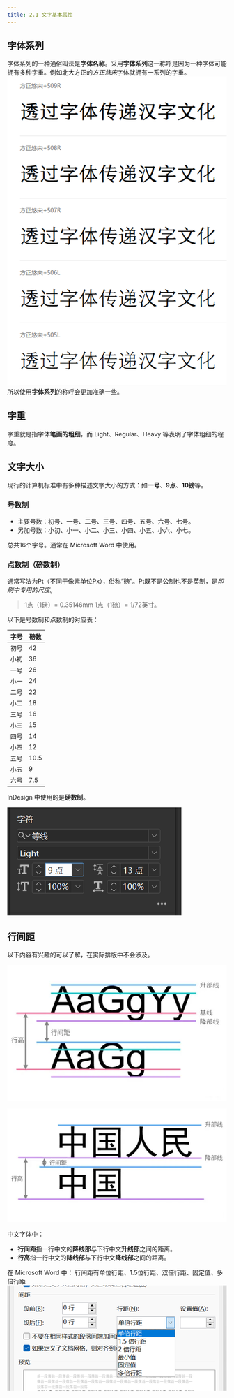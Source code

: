 ```yaml
---
title: 2.1 文字基本属性
---
```


## 字体系列
字体系列的一种通俗叫法是**字体名称**。采用**字体系列**这一称呼是因为一种字体可能拥有多种字重。例如北大方正的*方正悠宋*字体就拥有一系列的字重。  
![](../data/Pastedimage20230502181520.png)
所以使用**字体系列**的称呼会更加准确一些。

## 字重
字重就是指字体**笔画的粗细**，而 Light、Regular、Heavy 等表明了字体粗细的程度。

## 文字大小
现行的计算机标准中有多种描述文字大小的方式：如**一号**、**9点**、**10镑**等。

### 号数制
- 主要号数：初号、一号、二号、三号、四号、五号、六号、七号。  
- 另加号数：小初、小一、小二、小三、小四、小五、小六、小七。  

总共16个字号。通常在 Microsoft Word 中使用。

### 点数制（磅数制）
通常写法为Pt（不同于像素单位Px），俗称“磅”。Pt既不是公制也不是英制，是*印刷中专用的尺度*。

> 1点（1磅）= 0.35146mm 1点（1磅）= 1/72英寸。

以下是号数制和点数制的对应表：

| 字号 | 磅数 | 
| ---- | ---- |
| 初号 | 42   |
| 小初 | 36   |
| 一号 | 26   |
| 小一 | 24   |
| 二号 | 22   |
| 小二 | 18   |
| 三号 | 16   |
| 小三 | 15   |
| 四号 | 14   |
| 小四 | 12   |
| 五号 | 10.5 |
| 小五 | 9    |
| 六号 | 7.5  |

InDesign 中使用的是**磅数制**。

![图中的字号为9点(9pt)](../data/Pastedimage20230409100711.png)

## 行间距
以下内容有兴趣的可以了解，在实际排版中不会涉及。

![英文](../data/Pastedimage20230409100941.png)

![中文](../data/Pastedimage20230409101023.png)

中文字体中：
- **行间距**指一行中文的**降线部**与下行中文**升线部**之间的距离。
- **行高**指一行中文的**降线部**与下行中文**降线部**之间的距离。

在 Microsoft Word 中：
行间距有单位行距、1.5位行距、双倍行距、固定值、多倍行距
![](../data/Pastedimage20230409101507.png)
